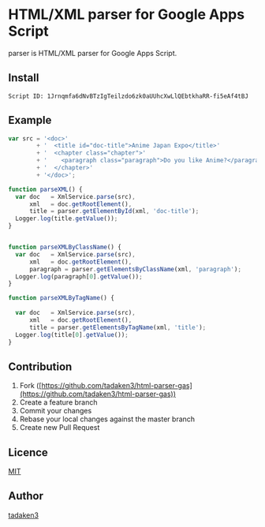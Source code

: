 # HTML/XML parser for Google Apps Script

parser is HTML/XML parser for Google Apps Script.

## Install

`Script ID: 1Jrnqmfa6dNvBTzIgTeilzdo6zk0aUUhcXwLlQEbtkhaRR-fi5eAf4tBJ`

## Example
```javascript
var src = '<doc>'
        + '  <title id="doc-title">Anime Japan Expo</title>'
        + '  <chapter class="chapter">'
        + '    <paragraph class="paragraph">Do you like Anime?</paragraph>'
        + '  </chapter>'
        + '</doc>';

function parseXML() {
  var doc   = XmlService.parse(src),
      xml   = doc.getRootElement(),
      title = parser.getElementById(xml, 'doc-title');
  Logger.log(title.getValue());
}


function parseXMLByClassName() {
  var doc   = XmlService.parse(src),
      xml   = doc.getRootElement(),
      paragraph = parser.getElementsByClassName(xml, 'paragraph');
  Logger.log(paragraph[0].getValue());
}

function parseXMLByTagName() {
  
  var doc   = XmlService.parse(src),
      xml   = doc.getRootElement(),
      title = parser.getElementsByTagName(xml, 'title');
  Logger.log(title[0].getValue());
}
```

## Contribution

1. Fork ([https://github.com/tadaken3/html-parser-gas](https://github.com/tadaken3/html-parser-gas))
2. Create a feature branch
3. Commit your changes
4. Rebase your local changes against the master branch
5. Create new Pull Request

## Licence

[MIT](https://github.com/taddaken3/html-parser-gas/blob/master/LICENCE)

## Author

[tadaken3](https://github.com/tadaken3)
